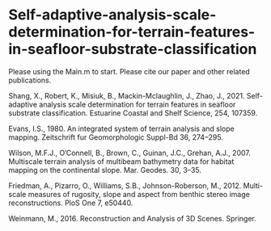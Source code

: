 # Self-adaptive-analysis-scale-determination-for-terrain-features-in-seafloor-substrate-classification
Please using the Main.m to start.
Please cite our paper and other related publications.

Shang, X., Robert, K.,  Misiuk, B., Mackin-Mclaughlin, J., Zhao, J., 2021. Self-adaptive analysis scale determination for terrain features in seafloor substrate classification. Estuarine Coastal and Shelf Science, 254, 107359.

Evans, I.S., 1980. An integrated system of terrain analysis and slope mapping. Zeitschrift
fur Geomorphologic Suppl-Bd 36, 274–295.

Wilson, M.F.J., O’Connell, B., Brown, C., Guinan, J.C., Grehan, A.J., 2007. Multiscale
terrain analysis of multibeam bathymetry data for habitat mapping on the
continental slope. Mar. Geodes. 30, 3–35.

Friedman, A., Pizarro, O., Williams, S.B., Johnson-Roberson, M., 2012. Multi-scale
measures of rugosity, slope and aspect from benthic stereo image reconstructions.
PloS One 7, e50440.

Weinmann, M., 2016. Reconstruction and Analysis of 3D Scenes. Springer.
